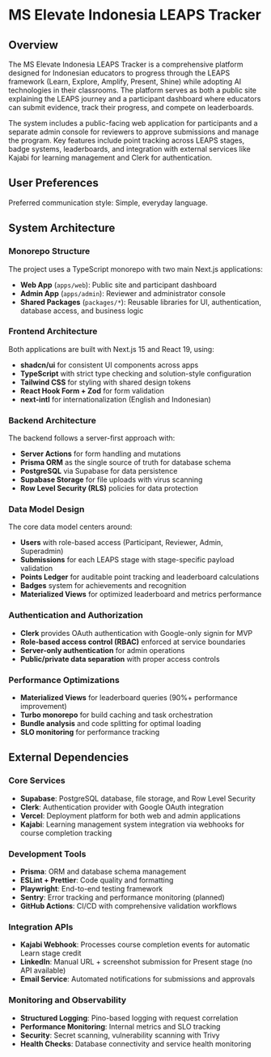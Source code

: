 # MS Elevate Indonesia LEAPS Tracker

## Overview

The MS Elevate Indonesia LEAPS Tracker is a comprehensive platform designed for Indonesian educators to progress through the LEAPS framework (Learn, Explore, Amplify, Present, Shine) while adopting AI technologies in their classrooms. The platform serves as both a public site explaining the LEAPS journey and a participant dashboard where educators can submit evidence, track their progress, and compete on leaderboards.

The system includes a public-facing web application for participants and a separate admin console for reviewers to approve submissions and manage the program. Key features include point tracking across LEAPS stages, badge systems, leaderboards, and integration with external services like Kajabi for learning management and Clerk for authentication.

## User Preferences

Preferred communication style: Simple, everyday language.

## System Architecture

### Monorepo Structure
The project uses a TypeScript monorepo with two main Next.js applications:
- **Web App** (`apps/web`): Public site and participant dashboard
- **Admin App** (`apps/admin`): Reviewer and administrator console
- **Shared Packages** (`packages/*`): Reusable libraries for UI, authentication, database access, and business logic

### Frontend Architecture
Both applications are built with Next.js 15 and React 19, using:
- **shadcn/ui** for consistent UI components across apps
- **TypeScript** with strict type checking and solution-style configuration
- **Tailwind CSS** for styling with shared design tokens
- **React Hook Form + Zod** for form validation
- **next-intl** for internationalization (English and Indonesian)

### Backend Architecture
The backend follows a server-first approach with:
- **Server Actions** for form handling and mutations
- **Prisma ORM** as the single source of truth for database schema
- **PostgreSQL** via Supabase for data persistence
- **Supabase Storage** for file uploads with virus scanning
- **Row Level Security (RLS)** policies for data protection

### Data Model Design
The core data model centers around:
- **Users** with role-based access (Participant, Reviewer, Admin, Superadmin)
- **Submissions** for each LEAPS stage with stage-specific payload validation
- **Points Ledger** for auditable point tracking and leaderboard calculations
- **Badges** system for achievements and recognition
- **Materialized Views** for optimized leaderboard and metrics performance

### Authentication and Authorization
- **Clerk** provides OAuth authentication with Google-only signin for MVP
- **Role-based access control (RBAC)** enforced at service boundaries
- **Server-only authentication** for admin operations
- **Public/private data separation** with proper access controls

### Performance Optimizations
- **Materialized Views** for leaderboard queries (90%+ performance improvement)
- **Turbo monorepo** for build caching and task orchestration
- **Bundle analysis** and code splitting for optimal loading
- **SLO monitoring** for performance tracking

## External Dependencies

### Core Services
- **Supabase**: PostgreSQL database, file storage, and Row Level Security
- **Clerk**: Authentication provider with Google OAuth integration
- **Vercel**: Deployment platform for both web and admin applications
- **Kajabi**: Learning management system integration via webhooks for course completion tracking

### Development Tools
- **Prisma**: ORM and database schema management
- **ESLint + Prettier**: Code quality and formatting
- **Playwright**: End-to-end testing framework
- **Sentry**: Error tracking and performance monitoring (planned)
- **GitHub Actions**: CI/CD with comprehensive validation workflows

### Integration APIs
- **Kajabi Webhook**: Processes course completion events for automatic Learn stage credit
- **LinkedIn**: Manual URL + screenshot submission for Present stage (no API available)
- **Email Service**: Automated notifications for submissions and approvals

### Monitoring and Observability
- **Structured Logging**: Pino-based logging with request correlation
- **Performance Monitoring**: Internal metrics and SLO tracking
- **Security**: Secret scanning, vulnerability scanning with Trivy
- **Health Checks**: Database connectivity and service health monitoring